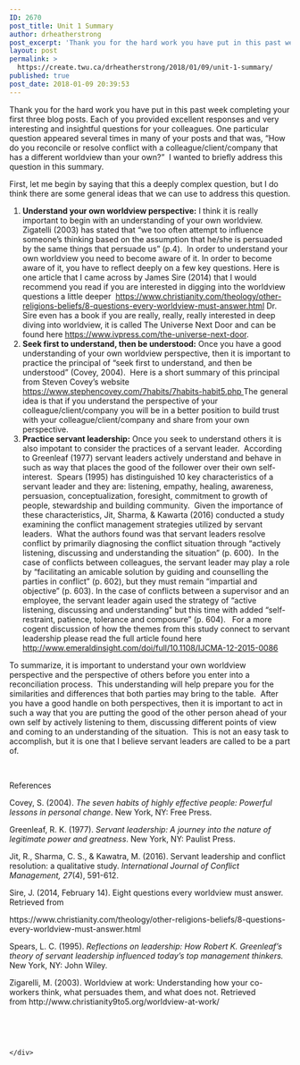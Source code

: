 ```yaml
---
ID: 2670
post_title: Unit 1 Summary
author: drheatherstrong
post_excerpt: 'Thank you for the hard work you have put in this past week completing your first three blog posts. Each of you provided excellent responses and very interesting and insightful questions for your colleagues. One particular question appeared several times in many of your posts and that was, &ldquo;How do you reconcile or resolve conflict [&hellip;]'
layout: post
permalink: >
  https://create.twu.ca/drheatherstrong/2018/01/09/unit-1-summary/
published: true
post_date: 2018-01-09 20:39:53
---
```

<p>Thank you for the hard work you have put in this past week completing your first three blog posts. Each of you provided excellent responses and very interesting and insightful questions for your colleagues. One particular question appeared several times in many of your posts and that was, &#8220;How do you reconcile or resolve conflict with a colleague/client/company that has a different worldview than your own?&#8221;  I wanted to briefly address this question in this summary.</p>
<p>First, let me begin by saying that this a deeply complex question, but I do think there are some general ideas that we can use to address this question.</p>
<ol>
<li><strong>Understand your own worldview perspective:</strong> I think it is really important to begin with an understanding of your own worldview.  Zigatelli (2003) has stated that &#8220;we too often attempt to influence someone&#8217;s thinking based on the assumption that he/she is persuaded by the same things that persuade us&#8221; (p.4).  In order to understand your own worldview you need to become aware of it. In order to become aware of it, you have to reflect deeply on a few key questions. Here is one article that I came across by James Sire (2014) that I would recommend you read if you are interested in digging into the worldview questions a little deeper  <a href="https://www.christianity.com/theology/other-religions-beliefs/8-questions-every-worldview-must-answer.html">https://www.christianity.com/theology/other-religions-beliefs/8-questions-every-worldview-must-answer.html</a> Dr. Sire even has a book if you are really, really, really interested in deep diving into worldview, it is called The Universe Next Door and can be found here <a href="https://www.ivpress.com/the-universe-next-door">https://www.ivpress.com/the-universe-next-door</a>.</li>
<li><strong>Seek first to understand, then be understood:</strong> Once you have a good understanding of your own worldview perspective, then it is important to practice the principal of &#8220;seek first to understand, and then be understood&#8221; (Covey, 2004).  Here is a short summary of this principal from Steven Covey&#8217;s website <a href="https://www.stephencovey.com/7habits/7habits-habit5.php">https://www.stephencovey.com/7habits/7habits-habit5.php </a>The general idea is that if you understand the perspective of your colleague/client/company you will be in a better position to build trust with your colleague/client/company and share from your own perspective.</li>
<li><strong>Practice servant leadership:</strong> Once you seek to understand others it is also impotant to consider the practices of a servant leader.  According to Greenleaf (1977) servant leaders actively understand and behave in such as way that places the good of the follower over their own self-interest.  Spears (1995) has distinguished 10 key characteristics of a servant leader and they are: listening, empathy, healing, awareness, persuasion, conceptualization, foresight, commitment to growth of people, stewardship and building community.  Given the importance of these characteristics, Jit, Sharma, &amp; Kawarta (2016) conducted a study examining the conflict management strategies utilized by servant leaders.  What the authors found was that servant leaders resolve conflict by primarily diagnosing the conflict situation through &#8220;actively listening, discussing and understanding the situation&#8221; (p. 600).  In the case of conflicts between colleagues, the servant leader may play a role by &#8220;facilitating an amicable solution by guiding and counselling the parties in conflict&#8221; (p. 602), but they must remain &#8220;impartial and objective&#8221; (p. 603). In the case of conflicts between a supervisor and an employee, the servant leader again used the strategy of &#8220;active listening, discussing and understanding&#8221; but this time with added &#8220;self-restraint, patience, tolerance and composure&#8221; (p. 604).   For a more cogent discussion of how the themes from this study connect to servant leadership please read the full article found here <a href="http://www.emeraldinsight.com/doi/full/10.1108/IJCMA-12-2015-0086">http://www.emeraldinsight.com/doi/full/10.1108/IJCMA-12-2015-0086</a></li>
</ol>
<p>To summarize, it is important to understand your own worldview perspective and the perspective of others before you enter into a reconciliation process.  This understanding will help prepare you for the similarities and differences that both parties may bring to the table.  After you have a good handle on both perspectives, then it is important to act in such a way that you are putting the good of the other person ahead of your own self by actively listening to them, discussing different points of view and coming to an understanding of the situation.  This is not an easy task to accomplish, but it is one that I believe servant leaders are called to be a part of.</p>
<p>&nbsp;</p>
<p>References</p>
<p>Covey, S. (2004). <em>The seven habits of highly effective people: Powerful lessons in personal change</em>. New York, NY: Free Press.</p>
<p>Greenleaf, R. K. (1977). <em>Servant leadership: A journey into the nature of legitimate power and greatness</em>. New York, NY: Paulist Press.</p>
<p>Jit, R., Sharma, C. S., &amp; Kawatra, M. (2016). Servant leadership and conflict resolution: a qualitative study. <em>International Journal of Conflict Management, 27</em>(4), 591-612.</p>
<p>Sire, J. (2014, February 14). Eight questions every worldview must answer. Retrieved from</p>
<p>https://www.christianity.com/theology/other-religions-beliefs/8-questions-every-worldview-must-answer.html</p>
<p>Spears, L. C. (1995). <em>Reflections on leadership: How Robert K. Greenleaf&#8217;s theory of servant leadership influenced today&#8217;s top management thinkers.</em> New York, NY: John Wiley.</p>
<p>Zigarelli, M. (2003). Worldview at work: Understanding how your co-workers think, what persuades them, and what does not. Retrieved from http://www.christianity9to5.org/worldview-at-work/</p>
<p>&nbsp;</p>
<p>&nbsp;</p>
<div id="themify_builder_content-40" data-postid="40" class="themify_builder_content themify_builder_content-40 themify_builder">

    </div>
<!-- /themify_builder_content -->